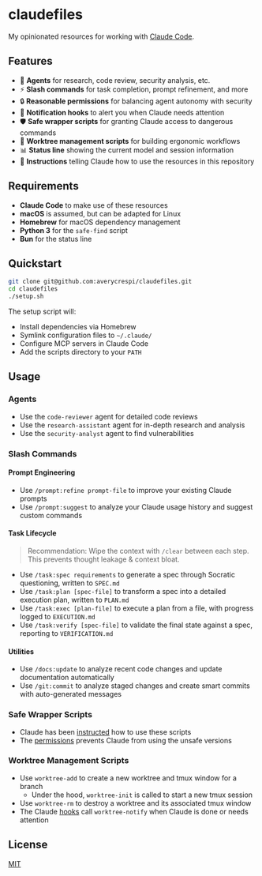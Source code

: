 # claudefiles

My opinionated resources for working with [Claude Code](https://www.anthropic.com/claude-code).

## Features

- 🤖 **Agents** for research, code review, security analysis, etc.
- ⚡ **Slash commands** for task completion, prompt refinement, and more
- 🔒 **Reasonable permissions** for balancing agent autonomy with security
- 🔔 **Notification hooks** to alert you when Claude needs attention
- 🛡️ **Safe wrapper scripts** for granting Claude access to dangerous commands
- 🌳 **Worktree management scripts** for building ergonomic workflows
- 📊 **Status line** showing the current model and session information
- 📖 **Instructions** telling Claude how to use the resources in this repository

## Requirements

- **Claude Code** to make use of these resources
- **macOS** is assumed, but can be adapted for Linux
- **Homebrew** for macOS dependency management
- **Python 3** for the `safe-find` script
- **Bun** for the status line

## Quickstart

```sh
git clone git@github.com:averycrespi/claudefiles.git
cd claudefiles
./setup.sh
```

The setup script will:
- Install dependencies via Homebrew
- Symlink configuration files to `~/.claude/`
- Configure MCP servers in Claude Code
- Add the scripts directory to your `PATH`

## Usage

### Agents

- Use the `code-reviewer` agent for detailed code reviews
- Use the `research-assistant` agent for in-depth research and analysis
- Use the `security-analyst` agent to find vulnerabilities

### Slash Commands

#### Prompt Engineering

- Use `/prompt:refine prompt-file` to improve your existing Claude prompts
- Use `/prompt:suggest` to analyze your Claude usage history and suggest custom commands

#### Task Lifecycle

> Recommendation: Wipe the context with `/clear` between each step. This prevents thought leakage & context bloat.

- Use `/task:spec requirements` to generate a spec through Socratic questioning, written to `SPEC.md`
- Use `/task:plan [spec-file]` to transform a spec into a detailed execution plan, written to `PLAN.md`
- Use `/task:exec [plan-file]` to execute a plan from a file, with progress logged to `EXECUTION.md`
- Use `/task:verify [spec-file]` to validate the final state against a spec, reporting to `VERIFICATION.md`

#### Utilities

- Use `/docs:update` to analyze recent code changes and update documentation automatically
- Use `/git:commit` to analyze staged changes and create smart commits with auto-generated messages

### Safe Wrapper Scripts

- Claude has been [instructed](./claude/CLAUDE.md) how to use these scripts
- The [permissions](./claude/settings.json) prevents Claude from using the unsafe versions

### Worktree Management Scripts

- Use `worktree-add` to create a new worktree and tmux window for a branch
  -  Under the hood, `worktree-init` is called to start a new tmux session
- Use `worktree-rm` to destroy a worktree and its associated tmux window
- The Claude [hooks](./claude/settings.json) call `worktree-notify` when Claude is done or needs attention

## License

[MIT](./LICENSE)
